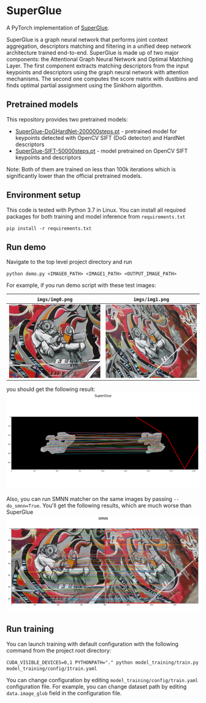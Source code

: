 # SuperGlue

A PyTorch implementation of [SuperGlue](https://arxiv.org/pdf/1911.11763.pdf).

SuperGlue is a graph neural network that performs joint context aggregation, descriptors matching and filtering in a unified deep network architecture trained end-to-end. 
SuperGlue is made up of two major components: the Attentional Graph Neural Network and Optimal Matching Layer. 
The first component extracts matching descriptors from the input keypoints and descriptors using the graph neural network with attention mechanisms. 
The second one computes the score matrix with dustbins and finds optimal partial assignment using the Sinkhorn algorithm.

## Pretrained models
This repository provides two pretrained models:
- [SuperGlue-DoGHardNet-200000steps.pt](https://github.com/borsukvasyl/SuperGlue/blob/master/superglue/checkpoints/SuperGlue-DoGHardNet-200000steps.pt) - 
  pretrained model for keypoints detected with OpenCV SIFT (DoG detector) and HardNet descriptors
- [SuperGlue-SIFT-50000steps.pt](https://github.com/borsukvasyl/SuperGlue/blob/master/superglue/checkpoints/SuperGlue-SIFT-50000steps.pt) - 
  model pretrained on OpenCV SIFT keypoints and descriptors

Note: Both of them are trained on less than 100k iterations which is significantly lower than the official pretrained models.

## Environment setup
This code is tested with Python 3.7 in Linux. 
You can install all required packages for both training and model inference from `requirements.txt`
```shell
pip install -r requirements.txt
```

## Run demo
Navigate to the top level project directory and run
```shell
python demo.py <IMAGE0_PATH> <IMAGE1_PATH> <OUTPUT_IMAGE_PATH>
```
For example, if you run demo script with these test images:

`imgs/img0.png`            |  `imgs/img1.png`
:-------------------------:|:-------------------------:
![alt text](imgs/img0.png) |  ![alt text](imgs/img1.png)

you should get the following result:
![alt text](imgs/superglue_result.png)

Also, you can run SMNN matcher on the same images by passing `--do_smnn=True`.
You'll get the following results, which are much worse than SuperGlue
![alt text](imgs/smnn_result.png)

## Run training
You can launch training with default configuration with the following command from the project root directory:
```shell
CUDA_VISIBLE_DEVICES=0,1 PYTHONPATH="." python model_training/train.py model_training/config/1train.yaml
```

You can change configuration by editing `model_training/config/train.yaml` configuration file.
For example, you can change dataset path by editing `data.image_glob` field in the configuration file.
